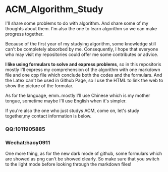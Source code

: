 # ACM_Algorithm_Study
I'll share some problems to do with algorithm. And share some of my thoughts about them. I'm also the one to learn algorithm so we can make progress together.

Because of the first year of my studying algorithm, some knowledge still can't be completely absorbed by me. Consequently, I hope that everyone who may visit my repositories could offer me some contributes or advice.

**I like using formulars to solve and express problems**, so in this repositoris mostly I'll express my comprehension of the algorithm with one markdown file and one cpp file which conclude both the codes and the formulars. And the Latex can't be used in Github Page, so I use the HTML to link the web to show the picture of the formular.

As for the language, emm..mostly I'll use Chinese which is my mother tongue, sometime maybe I'll use English when it's simpler.

If you're also the one who just studys ACM, come on, let's study together,my contact information is below.

### QQ:1011905885 
### Wechat:haoy0911

One more thing, as for the new dark mode of github, some formulars which are showed as png can't be showed clearly. So make sure that you switch to the light mode before looking through the markdown files!
